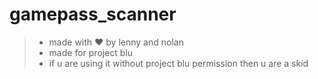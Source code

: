 # gamepass_scanner

> * made with ❤️ by lenny and nolan
> * made for project blu
> * if u are using it without project blu permission then u are a skid
